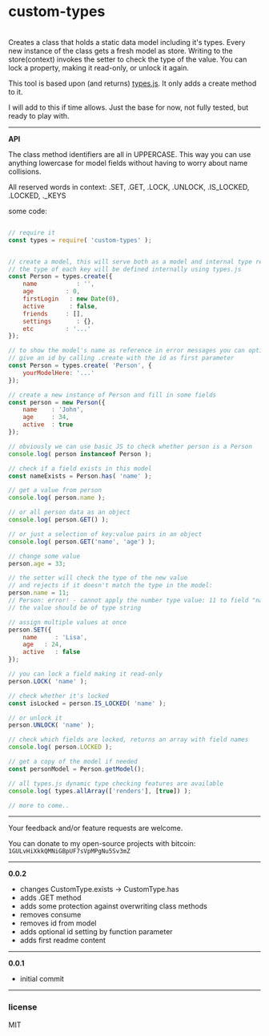 # custom-types
<br/>
Creates a class that holds a static data model including it's types. Every new instance of the class gets a fresh model as store. Writing to the store(context) invokes the setter to check the type of the value. You can lock a property, making it read-only, or unlock it again.

This tool is based upon (and returns) <a href="https://github.com/phazelift/types.js">types.js</a>. It only adds a create method to it.

I will add to this if time allows. Just the base for now, not fully tested, but ready to play with.


---

**API**

The class method identifiers are all in UPPERCASE. This way you can use anything lowercase for model fields without having to worry about name collisions.

All reserved words in context: .SET, .GET, .LOCK, .UNLOCK, .IS_LOCKED, .LOCKED, ._KEYS

some code:
```javascript

// require it
const types = require( 'custom-types' );


// create a model, this will serve both as a model and internal type reference
// the type of each key will be defined internally using types.js
const Person = types.create({
	name		   : '',
	age			: 0,
	firstLogin	 : new Date(0),
	active	     : false,
	friends		: [],
	settings	   : {},
	etc			: '...'
});

// to show the model's name as reference in error messages you can optionally
// give an id by calling .create with the id as first parameter
const Person = types.create( 'Person', {
	yourModelHere: '...'
});

// create a new instance of Person and fill in some fields
const person = new Person({
	name    : 'John',
	age     : 34,
	active  : true
});

// obviously we can use basic JS to check whether person is a Person
console.log( person instanceof Person );

// check if a field exists in this model
const nameExists = Person.has( 'name' );

// get a value from person
console.log( person.name );

// or all person data as an object
console.log( person.GET() );

// or just a selection of key:value pairs in an object
console.log( person.GET('name', 'age') );

// change some value
person.age = 33;

// the setter will check the type of the new value
// and rejects if it doesn't match the type in the model:
person.name = 11;
// Person: error! - cannot apply the number type value: 11 to field "name",
// the value should be of type string

// assign multiple values at once
person.SET({
	name	 : 'Lisa',
	age	  : 24,
	active   : false
});

// you can lock a field making it read-only
person.LOCK( 'name' );

// check whether it's locked
const isLocked = person.IS_LOCKED( 'name' );

// or unlock it
person.UNLOCK( 'name' );

// check which fields are locked, returns an array with field names
console.log( person.LOCKED );

// get a copy of the model if needed
const personModel = Person.getModel();

// all types.js dynamic type checking features are available
console.log( types.allArray(['renders'], [true]) );

// more to come..

```
---

Your feedback and/or feature requests are welcome.

You can donate to my open-source projects with bitcoin: `1GULvHiXkkQMNiGBpUF7sVpMPgNu5Sv3mZ`

---------------------------------------------------
**0.0.2**

- changes CustomType.exists -> CustomType.has
- adds .GET method
- adds some protection against overwriting class methods
- removes consume
- removes id from model
- adds optional id setting by function parameter
- adds first readme content

---
**0.0.1**

-	initial commit

---

### license

MIT
